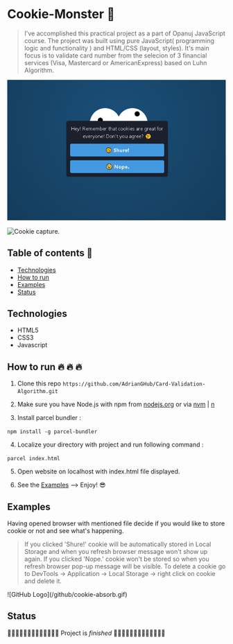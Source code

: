 # Cookie-Monster :rocket:

> I've accomplished this practical project as a part of Opanuj JavaScript course. The project was built using pure JavaScript( programming logic and functionality ) and HTML/CSS (layout, styles). It's main focus is to validate card number from the selecion of 3 financial services (Visa, Mastercard or AmericanExpress) based on Luhn Algorithm.


  ![GitHub Logo](/github/cookie-capture.png)

<p style="align:center">
  <img src="https://github.com/AdrianGHub/github/cookie-capture.png" alt="Cookie capture."/>
</p>

## Table of contents :notebook_with_decorative_cover:

- [Technologies](#technologies)
- [How to run](#how-to-run-fire-fire-fire)
- [Examples](#examples)
- [Status](#status)

## Technologies 

- HTML5
- CSS3
- Javascript

## How to run :fire: :fire: :fire: 

1. Clone this repo `https://github.com/AdrianGHub/Card-Validation-Algorithm.git`

2. Make sure you have Node.js with npm from [nodejs.org](https://nodejs.org/en/) or via [nvm](https://github.com/nvm-sh/nvm) | [n](https://github.com/tj/n)

3. Install parcel bundler :

`npm install -g parcel-bundler`

4. Localize your directory with project and run following command :

`parcel index.html`

5. Open website on localhost with index.html file displayed.

6. See the [Examples](#examples) --> Enjoy! :sunglasses:


## Examples

Having opened browser with mentioned file decide if you would like to store cookie or not and see what's happening.

> If you clicked 'Shure!' cookie will be automatically stored in Local Storage and when you refresh browser message won't show up again.
> If you clicked 'Nope.' cookie won't be stored so when you refresh browser pop-up message will be visible. 
> To delete a cookie go to DevTools -> Application -> Local Storage -> right click on cookie and delete it. 

<p style="align:center">
  ![GitHub Logo](/github/cookie-absorb.gif)
</p>


## Status

:tada::tada::tada::tada::tada::tada::tada::tada::tada::tada::tada::tada::tada: Project is _finished_ :tada::tada::tada::tada::tada::tada::tada::tada::tada::tada::tada::tada::tada:

